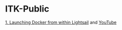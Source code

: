 # ITK-Public
[1. Launching Docker from within Lightsail](https://github.com/mikegcoleman/todo) and [YouTube](https://www.youtube.com/watch?v=z525kfneC6E)

